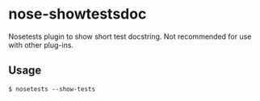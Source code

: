 nose-showtestsdoc
=================

Nosetests plugin to show short test docstring. 
Not recommended for use with other plug-ins.

Usage
------

    $ nosetests --show-tests
